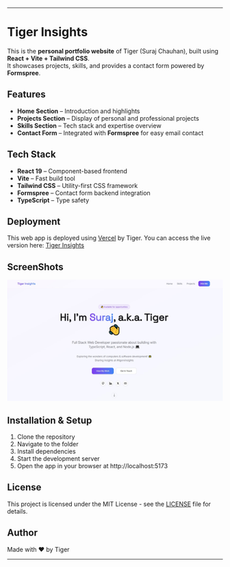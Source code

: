 ---

# Tiger Insights

This is the **personal portfolio website** of Tiger (Suraj Chauhan), built using **React + Vite + Tailwind CSS**.  
It showcases projects, skills, and provides a contact form powered by **Formspree**.

## Features

- **Home Section** – Introduction and highlights  
- **Projects Section** – Display of personal and professional projects  
- **Skills Section** – Tech stack and expertise overview  
- **Contact Form** – Integrated with **Formspree** for easy email contact  

## Tech Stack

- **React 19** – Component-based frontend  
- **Vite** – Fast build tool  
- **Tailwind CSS** – Utility-first CSS framework  
- **Formspree** – Contact form backend integration  
- **TypeScript** – Type safety

## Deployment

This web app is deployed using [Vercel](https://vercel.com/) by Tiger. You can access the live version here: [Tiger Insights](https://tigerxinsights.com/)

## ScreenShots

![Screenshot](/public/tigerxinsights-app-screenshot.jpg)

## Installation & Setup

1. Clone the repository
2. Navigate to the folder
3. Install dependencies
4. Start the development server
5. Open the app in your browser at http://localhost:5173

## License

This project is licensed under the MIT License - see the [LICENSE](LICENSE) file for details.

## Author

Made with ❤️ by Tiger

---